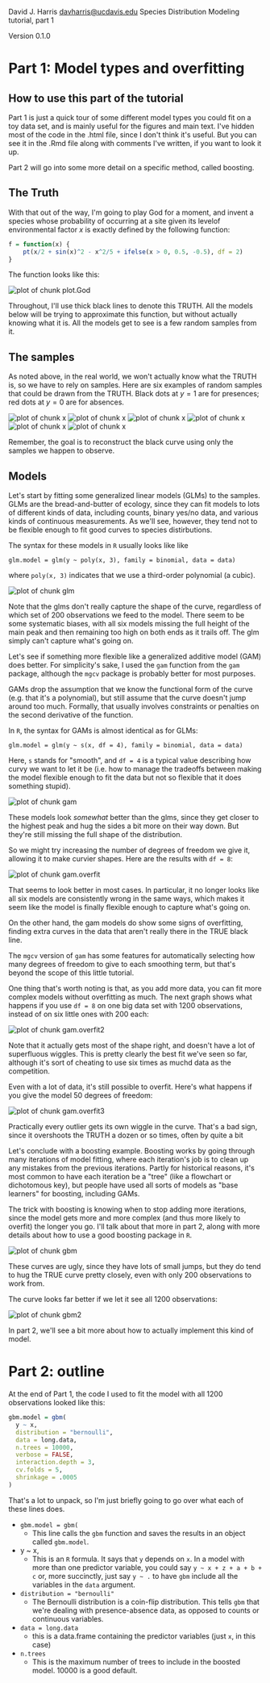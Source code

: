 David J. Harris
davharris@ucdavis.edu
Species Distribution Modeling tutorial, part 1

Version 0.1.0

# Part 1: Model types and overfitting 

## How to use this part of the tutorial

Part 1 is just a quick tour of some different model types you could fit on a toy data set, and is mainly useful for the figures and main text.  I've hidden most of the code in the .html file, since I don't think it's useful.  But you can see it in the .Rmd file along with comments I've written, if you want to look it up.

Part 2 will go into some more detail on a specific method, called boosting.





## The Truth

With that out of the way, I'm going to play God for a moment, and invent a species whose probability of occurring at a site given its levelof environmental factor *x* is exactly defined by the following function:



```r
f = function(x) {
    pt(x/2 + sin(x)^2 - x^2/5 + ifelse(x > 0, 0.5, -0.5), df = 2)
}
```




The function looks like this:

![plot of chunk plot.God](figure/plot.God.png) 


Throughout, I'll use thick black lines to denote this TRUTH.  All the models below will be trying to approximate this function, but without actually knowing what it is.  All the models get to see is a few random samples from it.

## The samples

As noted above, in the real world, we won't actually know what the TRUTH is, so we have to rely on samples.  Here are six examples of random samples that could be drawn from the TRUTH.  Black dots at $y = 1$ are for presences; red dots at $y = 0$ are for absences.

![plot of chunk x](figure/x1.png) ![plot of chunk x](figure/x2.png) ![plot of chunk x](figure/x3.png) ![plot of chunk x](figure/x4.png) ![plot of chunk x](figure/x5.png) ![plot of chunk x](figure/x6.png) 


Remember, the goal is to reconstruct the black curve using only the samples we happen to observe.

## Models

Let's start by fitting some generalized linear models (GLMs) to the samples.  GLMs are the bread-and-butter of ecology, since they can fit models to lots of different kinds of data, including counts, binary yes/no data, and various kinds of continuous measurements.  As we'll see, however, they tend not to be flexible enough to fit good curves to species distirbutions.

The syntax for these models in `R` usually looks like like

`glm.model = glm(y ~ poly(x, 3), family = binomial, data = data)`

where `poly(x, 3)` indicates that we use a third-order polynomial (a cubic).

![plot of chunk glm](figure/glm.png) 


Note that the glms don't really capture the shape of the curve, regardless of which set of 200 observations we feed to the model. There seem to be some systematic biases, with all six models missing the full height of the main peak and then remaining too high on both ends as it trails off. The glm simply can't capture what's going on.

Let's see if something more flexible like a generalized additive model (GAM) does better. For simplicity's sake, I used the `gam` function from the `gam` package, although the `mgcv` package is probably better for most purposes.

GAMs drop the assumption that we know the functional form of the curve (e.g. that it's a polynomial), but still assume that the curve doesn't jump around too much.  Formally, that usually involves constraints or penalties on the second derivative of the function.

In `R`, the syntax for GAMs is almost identical as for GLMs:

`glm.model = glm(y ~ s(x, df = 4), family = binomial, data = data)`

Here, `s` stands for "smooth", and `df = 4` is a typical value describing how curvy we want to let it be (i.e. how to manage the tradeoffs between making the model flexible enough to fit the data but not so flexible that it does something stupid).

![plot of chunk gam](figure/gam.png) 


These models look *somewhat* better than the glms, since they get closer to the highest peak and hug the sides a bit more on their way down.  But they're still missing the full shape of the distribution.

So we might try increasing the number of degrees of freedom we give it, allowing it to make curvier shapes.  Here are the results with `df = 8`:

![plot of chunk gam.overfit](figure/gam.overfit.png) 


That seems to look better in most cases.  In particular, it no longer looks like all six models are consistently wrong in the same ways, which makes it seem like the model is finally flexible enough to capture what's going on.

On the other hand, the gam models do show some signs of overfitting, finding extra curves in the data that aren't really there in the TRUE black line.

The `mgcv` version of `gam` has some features for automatically selecting how many degrees of freedom to give to each smoothing term, but that's beyond the scope of this little tutorial.

One thing that's worth noting is that, as you add more data, you can fit more complex models without overfitting as much.  The next graph shows what happens if you use `df = 8` on one big data set with 1200 observations, instead of on six little ones with 200 each:

![plot of chunk gam.overfit2](figure/gam.overfit2.png) 



Note that it actually gets most of the shape right, and doesn't have a lot of superfluous wiggles.  This is pretty clearly the best fit we've seen so far, although it's sort of cheating to use six times as muchd data as the competition.

Even with a lot of data, it's still possible to overfit. Here's what happens if you give the model 50 degrees of freedom:

![plot of chunk gam.overfit3](figure/gam.overfit3.png) 


Practically every outlier gets its own wiggle in the curve.  That's a bad sign, since it overshoots the TRUTH a dozen or so times, often by quite a bit

Let's conclude with a boosting example.  Boosting works by going through many iterations of model fitting, where each iteration's job is to clean up any mistakes from the previous iterations. Partly for historical reasons, it's most common to have each iteration be a "tree" (like a flowchart or dichotomous key), but people have used all sorts of models as "base learners" for boosting, including GAMs.

The trick with boosting is knowing when to stop adding more iterations, since the model gets more and more complex (and thus more likely to overfit) the longer you go.  I'll talk about that more in part 2, along with more details about how to use a good boosting package in `R`.

![plot of chunk gbm](figure/gbm.png) 


These curves are ugly, since they have lots of small jumps, but they do tend to hug the TRUE curve pretty closely, even with only 200 observations to work from.

The curve looks far better if we let it see all 1200 observations:

![plot of chunk gbm2](figure/gbm2.png) 


In part 2, we'll see a bit more about how to actually implement this kind of model.


# Part 2: outline


At the end of Part 1, the code I used to fit the model with all 1200 observations looked like this:



```r
gbm.model = gbm(
  y ~ x, 
  distribution = "bernoulli", 
  data = long.data,
  n.trees = 10000, 
  verbose = FALSE, 
  interaction.depth = 3,
  cv.folds = 5, 
  shrinkage = .0005
)
```




That's a lot to unpack, so I'm just briefly going to go over what each of these lines does.

* `gbm.model = gbm(`
  * This line calls the `gbm` function and saves the results in an object called `gbm.model`.
* y ~ x, 
  * This is an `R` formula.  It says that `y` depends on `x`.  In a model with more than one predictor variable, you could say `y ~ x + z + a + b + c` or, more succinctly, just say `y ~ .` to have `gbm` include all the variables in the `data` argument.
* `distribution = "bernoulli"`
  * The Bernoulli distribution is a coin-flip distribution.  This tells `gbm` that we're dealing with presence-absence data, as opposed to counts or continuous variables.
* `data = long.data`
  * this is a data.frame containing the predictor variables (just `x`, in this case)
* `n.trees`
  * This is the maximum number of trees to include in the boosted model.  10000 is a good default.



